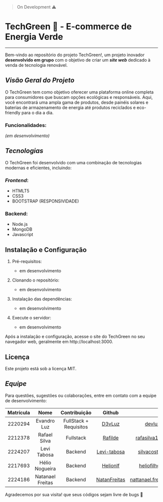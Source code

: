 > On Development ⚠️
# TechGreen :seedling: - E-commerce de Energia Verde
***

Bem-vindo ao repositório do projeto TechGreen!, um projeto inovador **desenvolvido em grupo** com o objetivo de criar um __*site web*__ dedicado à venda de tecnologia renovável.

## **_Visão Geral do Projeto_**
O TechGreen tem como objetivo oferecer uma plataforma online completa para consumidores que buscam opções ecológicas e responsáveis. Aqui, você encontrará uma ampla gama de produtos, desde painéis solares e baterias de armazenamento de energia até produtos reciclados e eco-friendly para o dia a dia.

### **Funcionalidades:**
_(em desenvolvimento)_

## **_Tecnologias_**
O TechGreen foi desenvolvido com uma combinação de tecnologias modernas e eficientes, incluindo:

### *Frontend*:
- HTMLT5
- CSS3
- BOOTSTRAP (RESPONSIVIDADE)
### Backend:
- Node.js
- MongoDB
- Javascript

## Instalação e Configuração
1. Pré-requisitos:
   - em desenvolvimento
     
2. Clonando o repositório:
   - em desenvolvimento

3. Instalação das dependências:
   - em desenvolvimento

4. Execute o servidor:
   - em desenvolvimento

Após a instalação e configuração, acesse o site do TechGreen no seu navegador web, geralmente em http://localhost:3000.

## Licença
Este projeto está sob a licença MIT.

## **_Equipe_**
Para questões, sugestões ou colaborações, entre em contato com a equipe de desenvolvimento:

Matrícula | Nome | Contribuição | Github | Email
:---:|:---:|:---:|:---:|:---:
2220294 | Evandro Luz | FullStack + Requisitos | [D3vLuz](https://github.com/d3vluz) | devluz@hotmail.com
2212378 | Rafael Silva | Fullstack | [Rafilde](https://github.com/Rafilde) | rafasilva182003@gmail.com
2224207 | Levi Tabosa | Backend | [Levi-tabosa](https://github.com/levi-tabosa) | silvacostaelevi@gmail.com
2217693 | Hélio Nogueira | Backend | [Helionlf](https://github.com/helionlf) | heliofilhofhnlf@gmail.com
2224186 | Natanael Freitas | Backend | [NatanFreitas](https://github.com/natanfreitas) | nattanael.freitas2341@gmail.com

Agradecemos por sua visita! que seus códigos sejam livre de bugs :leaves:
